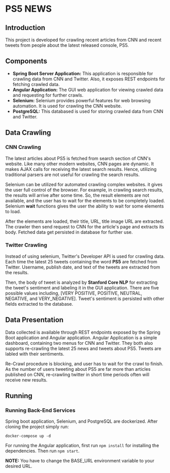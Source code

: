 # PS5 NEWS
## Introduction
This project is developed for crawling recent articles from CNN and recent tweets from people about the latest released console, PS5.

## Components

  - **Spring Boot Server Application:** This application is responsible for crawling data from CNN and Twitter. Also, it exposes REST endpoints for fetching crawled data.
  - **Angular Application:** The GUI web application for viewing crawled data and requesting for further crawls.
  - **Selenium:** Selenium provides powerful features for web browsing automation. It is used for crawling the CNN website. 
  - **PostgreSQL:** This databased is used for storing crawled data from CNN and Twitter.

## Data Crawling
### CNN Crawling
The latest articles about PS5 is fetched from search section of CNN's website. Like many other modern websites, CNN pages are dynamic. It makes AJAX calls for receiving the latest search results. Hence, utilizing traditional parsers are not useful for crawling the search results.

Selenium can be utilized for automated crawling complex websites. it gives the user full control of the browser. For example, in crawling search results, the results will arrive after some time. So, the result elements are not available, and the user has to wait for the elements to be completely loaded. Selenium **wait** functions gives the user the ability to wait for some elements to load.

After the elements are loaded, their title, URL, title image URL are extracted. The crawler then send request to CNN for the article's page and extracts its body. Fetched data get persisted in database for further use.

### Twitter Crawling
Instead of using selenium, Twitter's Developer API is used for crawling data. Each time the latest 25 tweets containing the word **PS5** are fetched from Twitter. Username, publish date, and text of the tweets are extracted from the results.

Then, the body of tweet is analyzed by **Stanford Core NLP** for extracting the tweet's sentiment and labeling it in the GUI application. There are five possible values including, [VERY POSITIVE, POSITIVE, NEUTRAL, NEGATIVE, and VERY_NEGATIVE]. Tweet's sentiment is persisted with other fields extracted to the database.

## Data Presentation
Data collected is available through REST endpoints exposed by the Spring Boot application and Angular application. Angular Application is a simple dashboard, containing two menus for CNN and Twitter. They both also supports re-crawling the latest 25 news and tweets about PS5. Tweets are labled with their sentiments.

Re-Crawl procedure is blocking, and user has to wait for the crawl to finish. As the number of users tweeting about PS5 are far more than articles published on CNN, re-crawling twitter in short time periods often will receive new results.

## Running
### Running Back-End Services
Spring boot application, Selenium, and PostgreSQL are dockerized. After cloning the project simply run:
```
docker-compose up -d
```

For running the Angular application, first run ```npm install``` for installing the dependencies. Then run ```npm start```.

**NOTE:** You have to change the BASE_URL environment variable to your desired URL.

